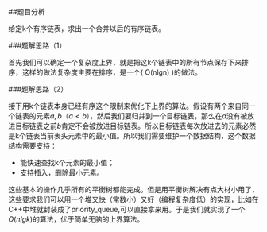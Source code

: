 ##题目分析

给定k个有序链表，求出一个合并以后的有序链表。

###题解思路（1）

首先我们可以确定一个复杂度上界，就是把这k个链表中的所有节点保存下来排序，这样的做法复杂度主要在排序，是一个\( O(nlgn) \)的做法。

###题解思路（2）

接下用k个链表本身已经有序这个限制来优化下上界的算法。假设有两个来自同一个链表的元素$a,b（a<b）$，然后我们要归并到一个目标链表，那么在$a$没有被放进目标链表之前$b$肯定不会被放进目标链表。所以目标链表每次放进去的元素必然是k个链表当前表头元素中的最小值。所以我们需要维护一个数据结构，这个数据结构需要支持：

+ 能快速查找k个元素的最小值；
+ 支持插入，删除最小元素。

这些基本的操作几乎所有的平衡树都能完成。但是用平衡树解决有点大材小用了，这些要求我们可以用一个堆又快（常数小）又好（编程复杂度低）的实现，比如在C++中堆就封装成了priority_queue,可以直接拿来用。于是我们就实现了一个$O(nlgk)$的算法，优于简单无脑的上界算法。

